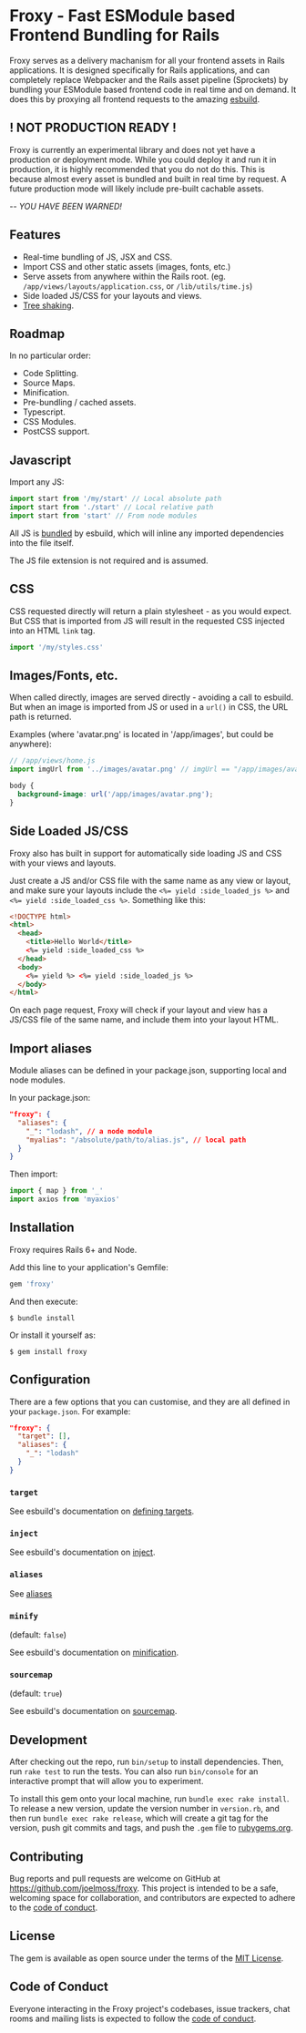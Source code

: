 # Froxy - Fast ESModule based Frontend Bundling for Rails

Froxy serves as a delivery machanism for all your frontend assets in Rails applications. It is
designed specifically for Rails applications, and can completely replace Webpacker and the Rails
asset pipeline (Sprockets) by bundling your ESModule based frontend code in real time and on demand.
It does this by proxying all frontend requests to the amazing [esbuild](https://esbuild.github.io).

## ! NOT PRODUCTION READY !

Froxy is currently an experimental library and does not yet have a production or deployment mode.
While you could deploy it and run it in production, it is highly recommended that you do not do
this. This is because almost every asset is bundled and built in real time by request. A future
production mode will likely include pre-built cachable assets.

-- _YOU HAVE BEEN WARNED!_

## Features

- Real-time bundling of JS, JSX and CSS.
- Import CSS and other static assets (images, fonts, etc.)
- Serve assets from anywhere within the Rails root. (eg. `/app/views/layouts/application.css`, or `/lib/utils/time.js`)
- Side loaded JS/CSS for your layouts and views.
- [Tree shaking](https://esbuild.github.io/api/#tree-shaking).

## Roadmap

In no particular order:

- Code Splitting.
- Source Maps.
- Minification.
- Pre-bundling / cached assets.
- Typescript.
- CSS Modules.
- PostCSS support.

## Javascript

Import any JS:

```javascript
import start from '/my/start' // Local absolute path
import start from './start' // Local relative path
import start from 'start' // From node modules
```

All JS is [bundled](https://esbuild.github.io/api/#bundle) by esbuild, which will inline any
imported dependencies into the file itself.

The JS file extension is not required and is assumed.

## CSS

CSS requested directly will return a plain stylesheet - as you would expect. But CSS that is
imported from JS will result in the requested CSS injected into an HTML `link` tag.

```javascript
import '/my/styles.css'
```

## Images/Fonts, etc.

When called directly, images are served directly - avoiding a call to esbuild. But when an image is
imported from JS or used in a `url()` in CSS, the URL path is returned.

Examples (where 'avatar.png' is located in '/app/images', but could be anywhere):

```javascript
// /app/views/home.js
import imgUrl from '../images/avatar.png' // imgUrl == "/app/images/avatar.png"
```

```css
body {
  background-image: url('/app/images/avatar.png');
}
```

## Side Loaded JS/CSS

Froxy also has built in support for automatically side loading JS and CSS with your views and
layouts.

Just create a JS and/or CSS file with the same name as any view or layout, and make sure your
layouts include the `<%= yield :side_loaded_js %>` and `<%= yield :side_loaded_css %>`. Something
like this:

```html
<!DOCTYPE html>
<html>
  <head>
    <title>Hello World</title>
    <%= yield :side_loaded_css %>
  </head>
  <body>
    <%= yield %> <%= yield :side_loaded_js %>
  </body>
</html>
```

On each page request, Froxy will check if your layout and view has a JS/CSS file of the same name,
and include them into your layout HTML.

## Import aliases

Module aliases can be defined in your package.json, supporting local and node modules.

In your package.json:

```json
"froxy": {
  "aliases": {
    "_": "lodash", // a node module
    "myalias": "/absolute/path/to/alias.js", // local path
  }
}
```

Then import:

```javascript
import { map } from '_'
import axios from 'myaxios'
```

## Installation

Froxy requires Rails 6+ and Node.

Add this line to your application's Gemfile:

```ruby
gem 'froxy'
```

And then execute:

    $ bundle install

Or install it yourself as:

    $ gem install froxy

## Configuration

There are a few options that you can customise, and they are all defined in your `package.json`. For
example:

```json
"froxy": {
  "target": [],
  "aliases": {
    "_": "lodash"
  }
}
```

### `target`

See esbuild's documentation on [defining targets](https://esbuild.github.io/api/#target).

### `inject`

See esbuild's documentation on [inject](https://esbuild.github.io/api/#inject).

### `aliases`

See [aliases](#import-aliases)

### `minify`

(default: `false`)

See esbuild's documentation on [minification](https://esbuild.github.io/api/#minify).

### `sourcemap`

(default: `true`)

See esbuild's documentation on [sourcemap](https://esbuild.github.io/api/#sourcemap).

## Development

After checking out the repo, run `bin/setup` to install dependencies. Then, run `rake test` to run the tests. You can also run `bin/console` for an interactive prompt that will allow you to experiment.

To install this gem onto your local machine, run `bundle exec rake install`. To release a new version, update the version number in `version.rb`, and then run `bundle exec rake release`, which will create a git tag for the version, push git commits and tags, and push the `.gem` file to [rubygems.org](https://rubygems.org).

## Contributing

Bug reports and pull requests are welcome on GitHub at https://github.com/joelmoss/froxy. This project is intended to be a safe, welcoming space for collaboration, and contributors are expected to adhere to the [code of conduct](https://github.com/joelmoss/froxy/blob/master/CODE_OF_CONDUCT.md).

## License

The gem is available as open source under the terms of the [MIT License](https://opensource.org/licenses/MIT).

## Code of Conduct

Everyone interacting in the Froxy project's codebases, issue trackers, chat rooms and mailing lists is expected to follow the [code of conduct](https://github.com/joelmoss/froxy/blob/master/CODE_OF_CONDUCT.md).
